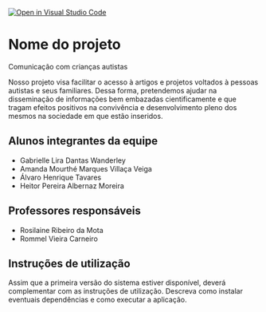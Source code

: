 [![Open in Visual Studio Code](https://classroom.github.com/assets/open-in-vscode-f059dc9a6f8d3a56e377f745f24479a46679e63a5d9fe6f495e02850cd0d8118.svg)](https://classroom.github.com/online_ide?assignment_repo_id=452397&assignment_repo_type=GroupAssignmentRepo)
# Nome do projeto
Comunicação com crianças autistas

Nosso projeto visa facilitar o acesso à artigos e projetos voltados à pessoas autistas e seus familiares. Dessa forma, pretendemos ajudar na disseminação de informações bem embazadas cientificamente e que tragam efeitos positivos na convivência e desenvolvimento pleno dos mesmos na sociedade em que estão inseridos.

## Alunos integrantes da equipe

* Gabrielle Lira Dantas Wanderley
* Amanda Mourthé Marques Villaça Veiga
* Álvaro Henrique Tavares 
* Heitor Pereira Albernaz Moreira

## Professores responsáveis

* Rosilaine Ribeiro da Mota
* Rommel Vieira Carneiro

## Instruções de utilização

Assim que a primeira versão do sistema estiver disponível, deverá complementar com as instruções de utilização. Descreva como instalar eventuais dependências e como executar a aplicação.
